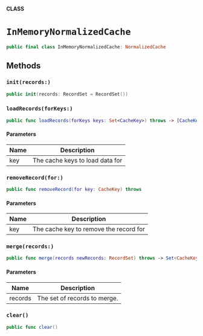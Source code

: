 **CLASS**

# `InMemoryNormalizedCache`

```swift
public final class InMemoryNormalizedCache: NormalizedCache
```

## Methods
### `init(records:)`

```swift
public init(records: RecordSet = RecordSet())
```

### `loadRecords(forKeys:)`

```swift
public func loadRecords(forKeys keys: Set<CacheKey>) throws -> [CacheKey: Record]
```

#### Parameters

| Name | Description |
| ---- | ----------- |
| key | The cache keys to load data for |

### `removeRecord(for:)`

```swift
public func removeRecord(for key: CacheKey) throws
```

#### Parameters

| Name | Description |
| ---- | ----------- |
| key | The cache key to remove the record for |

### `merge(records:)`

```swift
public func merge(records newRecords: RecordSet) throws -> Set<CacheKey>
```

#### Parameters

| Name | Description |
| ---- | ----------- |
| records | The set of records to merge. |

### `clear()`

```swift
public func clear()
```
